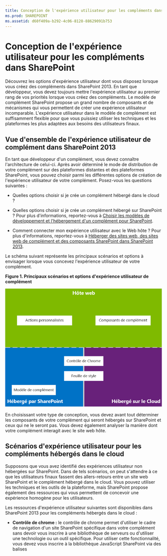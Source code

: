 ```yaml
---
title: Conception de l'expérience utilisateur pour les compléments dans SharePoint
ms.prod: SHAREPOINT
ms.assetid: d60f409a-b292-4c06-8128-88629091b753
---
```



# Conception de l'expérience utilisateur pour les compléments dans SharePoint
Découvrez les options d'expérience utilisateur dont vous disposez lorsque vous créez des compléments dans SharePoint 2013.
En tant que développeur, vous devez toujours mettre l'expérience utilisateur au premier rang de vos priorités lorsque vous créez des compléments. Le modèle de complément SharePoint propose un grand nombre de composants et de mécanismes qui vous permettent de créer une expérience utilisateur incomparable. L'expérience utilisateur dans le modèle de complément est suffisamment flexible pour que vous puissiez utiliser les techniques et les plateformes les plus adaptées aux besoins des utilisateurs finaux.





## Vue d'ensemble de l'expérience utilisateur de complément dans SharePoint 2013
<a name="SP15_UXdesignapps_overview"> </a>

En tant que développeur d'un complément, vous devez connaître l'architecture de celui-ci. Après avoir déterminé le mode de distribution de votre complément sur des plateformes distantes et des plateformes SharePoint, vous pouvez choisir parmi les différentes options de création de l'expérience utilisateur de votre complément. Posez-vous les questions suivantes :




- Quelles options choisir si je crée un complément hébergé dans le cloud ?


- Quelles options choisir si je crée un complément hébergé sur SharePoint ? Pour plus d'informations, reportez-vous à [Choisir les modèles de développement et l'hébergement d'un complément pour SharePoint](choose-patterns-for-developing-and-hosting-your-sharepoint-add-in.md).


- Comment connecter mon expérience utilisateur avec le Web hôte ? Pour plus d'informations, reportez-vous à  [Héberger des sites web, des sites web de complément et des composants SharePoint dans SharePoint 2013](host-webs-add-in-webs-and-sharepoint-components-in-sharepoint-2013.md).


Le schéma suivant représente les principaux scénarios et options à envisager lorsque vous concevez l'expérience utilisateur de votre complément.




**Figure 1. Principaux scénarios et options d'expérience utilisateur de complément**








![Scénarios principaux d'expérience utilisateur d'application](images/AppUX_landscape.png)



En choisissant votre type de conception, vous devez avant tout déterminer les composants de votre complément qui seront hébergés sur SharePoint et ceux qui ne le seront pas. Vous devez également analyser la manière dont votre complément interagit avec le site web hôte.




## Scénarios d'expérience utilisateur pour les compléments hébergés dans le cloud
<a name="SP15_UXdesignapps_devhosted"> </a>

Supposons que vous avez identifié des expériences utilisateur non hébergées sur SharePoint. Dans de tels scénarios, on peut s'attendre à ce que les utilisateurs finaux fassent des allers-retours entre un site web SharePoint et le complément hébergé dans le cloud. Vous pouvez utiliser les techniques et les outils de la plateforme, mais SharePoint propose également des ressources qui vous permettent de concevoir une expérience homogène pour les utilisateurs.



Les ressources d'expérience utilisateur suivantes sont disponibles dans SharePoint 2013 pour les compléments hébergés dans le cloud :




- **Contrôle de chrome :** le contrôle de chrome permet d'utiliser le cadre de navigation d'un site SharePoint spécifique dans votre complément sans devoir vous inscrire à une bibliothèque de serveurs ou d'utiliser une technologie ou un outil spécifique. Pour utiliser cette fonctionnalité, vous devez vous inscrire à la bibliothèque JavaScript SharePoint via des balises <script> standard. Vous pouvez fournir un espace réservé en utilisant un élément HTML **div**, puis continuer à personnaliser le contrôle à l'aide des options disponibles. Le contrôle hérite son apparence du site web SharePoint spécifié. Pour plus d'informations, voir  [Utiliser le contrôle de chrome client dans les compléments pour SharePoint](use-the-client-chrome-control-in-sharepoint-add-ins.md).

   **Regarder la vidéo : Contrôle Chrome SharePoint 2013**






![Vidéos](images/mod_icon_video.png)











- **Feuille de style :** vous pouvez référencer la feuille de style d'un site web SharePoint dans votre Complément SharePoint et l'utiliser pour appliquer un style à vos pages web à l'aide des classes disponibles. De plus, si les utilisateurs finaux modifient le thème du site web SharePoint, le complément peut adopter le nouvel ensemble de styles sans modifier la référence dans celui-ci. Pour plus d'informations, voir [Utilisation d'une feuille de style de site web SharePoint dans les compléments pour SharePoint](use-a-sharepoint-website-s-style-sheet-in-sharepoint-add-ins.md).


La figure 2 représente les ressources du modèle de complément SharePoint pour les compléments hébergés dans le cloud.




**Figure 2. Ressources d'expérience utilisateur pour les compléments hébergés dans le cloud**








![Ressources d'expérience utilisateur pour les applications hébergées par un développeur](images/AppUX_devhosted.png)












## Scénarios d'expérience utilisateur pour les compléments hébergés sur SharePoint
<a name="SP15_UXdesignapps_SPhosted"> </a>

Si votre complément est hébergé sur SharePoint, l'expérience utilisateur est moins susceptible d'évoluer si les utilisateurs font des allers-retours entre le site web hôte et le site web de complément. Lorsque le complément est déployé, le site web de complément applique la feuille de style et le thème du site web hôte. Vous pouvez encore utiliser le contrôle de chrome et la feuille de style d'un complément hébergé sur SharePoint, mais la disponibilité du modèle de complément constitue la différence la plus significative avec les scénarios d'hébergement dans le cloud.



La ressource d'expérience utilisateur suivante est disponible pour les compléments hébergés sur SharePoint :




- **Modèle de complément :** le modèle de complément inclut la page maître **app.master**. Il s'agit de l'option par défaut lorsque vous créez un site web de complément.


Les compléments hébergés sur SharePoint bénéficient également de ressources et de technologies existantes de SharePoint, telles que le Ruban, l'infrastructure de composants Web et le rendu côté client.




## Scénarios pour connecter l'expérience utilisateur de complément et le site web hôte
<a name="SP15_UXdesignapps_connectingappUX"> </a>

Certaines utilisations de votre complément peuvent être déclenchées à partir du site web hôte. SharePoint offre des moyens d'ouvrir votre complément à partir d'une bibliothèque de documents ou d'une liste, en plus des fonctions d'affichage d'une partie de l'expérience utilisateur de votre complément dans les pages hébergées sur SharePoint.



Les ressources d'expérience utilisateur suivantes sont disponibles pour connecter l'expérience utilisateur de votre complément au site web hôte :




- **Actions personnalisées**: vous pouvez utiliser les actions personnalisées pour connecter l'expérience utilisateur du site web hôte avec votre complément. Il existe deux types d'actions personnalisées :Ruban etECB. Une action personnalisée peut envoyer vers une page distante des paramètres tels que la liste ou l'élément sur lequel elle a été appelée. Pour plus d'informations, voir  [Créer des actions personnalisées à déployer avec les compléments pour SharePoint](create-custom-actions-to-deploy-with-sharepoint-add-ins.md).


- **Composants de complément :** vous pouvez inclure une partie de votre expérience utilisateur de complément dans le site web hôte à l'aide de composants de complément. Le composant de complément est disponible dans la galerie des composants WebPart sur le site web hôte lorsque vous déployez le composant. Les utilisateurs peuvent ajouter le composant de complément sur une page à l'aide du contrôle **Web Part Adder**. Pour plus d'informations, voir [Créer des composants de complément à installer avec votre complément pour SharePoint](create-add-in-parts-to-install-with-your-sharepoint-add-in.md).


La figure 3 représente les ressources du modèle de complément SharePoint permettant de connecter l'expérience utilisateur de votre complément au site web hôte.




**Figure 3. Ressources d'expérience utilisateur de complément pour le site web hôte**








![Ressources d'expérience utilisateur d'application pour l'hôte web](images/AppUX_hostweb.png)












## Ressources supplémentaires
<a name="SP15_UXdesignapps_addresources"> </a>

Pour apprendre à utiliser les options d'expérience utilisateur de complément dans les Compléments SharePoint, consultez les ressources suivantes :




-  [Concevoir des compléments pour SharePoint](design-sharepoint-add-ins.md)


-  [Compléments](sharepoint-add-ins.md)


-  [Penser de trois manières différentes les options de conception des compléments pour SharePoint](three-ways-to-think-about-design-options-for-sharepoint-add-ins.md)


-  [Aspects importants du contexte de développement et de l'architecture des compléments pour SharePoint](important-aspects-of-the-sharepoint-add-in-architecture-and-development-landscap.md)


-  [Héberger des sites web, des sites web de complément et des composants SharePoint dans SharePoint 2013](host-webs-add-in-webs-and-sharepoint-components-in-sharepoint-2013.md)


-  [Conseils pour la conception de l'expérience utilisateur des compléments pour SharePoint](sharepoint-add-ins-ux-design-guidelines.md)


-  [Créer des composants d'expérience utilisateur dans SharePoint 2013](create-ux-components-in-sharepoint-2013.md)


-  [Utilisation d'une feuille de style de site web SharePoint dans les compléments pour SharePoint](use-a-sharepoint-website-s-style-sheet-in-sharepoint-add-ins.md)


-  [Utiliser le contrôle de chrome client dans les compléments pour SharePoint](use-the-client-chrome-control-in-sharepoint-add-ins.md)


-  [Créer des composants de complément à installer avec votre complément pour SharePoint](create-add-in-parts-to-install-with-your-sharepoint-add-in.md)


-  [Créer des actions personnalisées à déployer avec les compléments pour SharePoint](create-custom-actions-to-deploy-with-sharepoint-add-ins.md)



